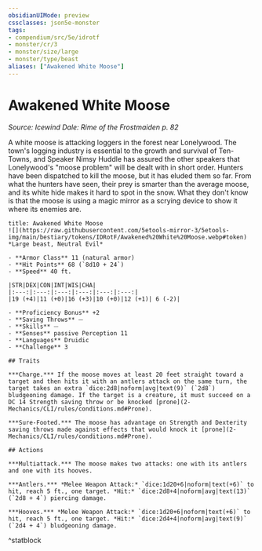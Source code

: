 ```yaml
---
obsidianUIMode: preview
cssclasses: json5e-monster
tags:
- compendium/src/5e/idrotf
- monster/cr/3
- monster/size/large
- monster/type/beast
aliases: ["Awakened White Moose"]
---
```

# Awakened White Moose
*Source: Icewind Dale: Rime of the Frostmaiden p. 82*  

A white moose is attacking loggers in the forest near Lonelywood. The town's logging industry is essential to the growth and survival of Ten-Towns, and Speaker Nimsy Huddle has assured the other speakers that Lonelywood's "moose problem" will be dealt with in short order. Hunters have been dispatched to kill the moose, but it has eluded them so far. From what the hunters have seen, their prey is smarter than the average moose, and its white hide makes it hard to spot in the snow. What they don't know is that the moose is using a magic mirror as a scrying device to show it where its enemies are.

```ad-statblock
title: Awakened White Moose
![](https://raw.githubusercontent.com/5etools-mirror-3/5etools-img/main/bestiary/tokens/IDRotF/Awakened%20White%20Moose.webp#token)
*Large beast, Neutral Evil*

- **Armor Class** 11 (natural armor)
- **Hit Points** 68 (`8d10 + 24`)
- **Speed** 40 ft.

|STR|DEX|CON|INT|WIS|CHA|
|:---:|:---:|:---:|:---:|:---:|:---:|
|19 (+4)|11 (+0)|16 (+3)|10 (+0)|12 (+1)| 6 (-2)|

- **Proficiency Bonus** +2
- **Saving Throws** ⏤
- **Skills** ⏤
- **Senses** passive Perception 11
- **Languages** Druidic
- **Challenge** 3

## Traits

***Charge.*** If the moose moves at least 20 feet straight toward a target and then hits it with an antlers attack on the same turn, the target takes an extra `dice:2d8|noform|avg|text(9)` (`2d8`) bludgeoning damage. If the target is a creature, it must succeed on a DC 14 Strength saving throw or be knocked [prone](2-Mechanics/CLI/rules/conditions.md#Prone).

***Sure-Footed.*** The moose has advantage on Strength and Dexterity saving throws made against effects that would knock it [prone](2-Mechanics/CLI/rules/conditions.md#Prone).

## Actions

***Multiattack.*** The moose makes two attacks: one with its antlers and one with its hooves.

***Antlers.*** *Melee Weapon Attack:* `dice:1d20+6|noform|text(+6)` to hit, reach 5 ft., one target. *Hit:* `dice:2d8+4|noform|avg|text(13)` (`2d8 + 4`) piercing damage.

***Hooves.*** *Melee Weapon Attack:* `dice:1d20+6|noform|text(+6)` to hit, reach 5 ft., one target. *Hit:* `dice:2d4+4|noform|avg|text(9)` (`2d4 + 4`) bludgeoning damage.
```
^statblock
